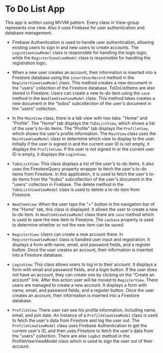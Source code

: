 # To Do List App

This app is written using MVVM pattern. Every class in View-group represents one view. Also it uses Firebase for user authentication and database management.
* Firebase Authentication is used to handle user authentication, allowing existing users to sign in and new users to create accounts. The `LoginViewViewModel` class is responsible for handling the login logic, while the `RegisterViewViewModel` class is responsible for handling the registration logic. 
* When a new user creates an account, their information is inserted into a Firestore database using the `insertUserRecord` method in the `RegisterViewViewModel` class. This method creates a new document in the "users" collection of the Firestore database. 
ToDoListItems are also stored in Firestore. Users can create a new to-do item using the `save` method in the `NewItemViewViewModel` class. This method takes creates a new document in the "todos" subcollection of the user's document in the "users" collection. 

* In the `MainView` class, there is a tab view with two tabs: "Home" and "Profile". The "Home" tab displays the `ToDoListView`, which shows a list of the user's to-do items. The "Profile" tab displays the `ProfileView`, which shows the user's profile information. The `MainView` class uses the `MainViewViewModel` class to determine which view to display to the user. Initially if the user is signed in and the current user ID is not empty, it displays the `ProfileView`. If the user is not signed in or the current user ID is empty, it displays the `LoginView`.


* `ToDoListView`: This class displays a list of the user's to-do items. It also uses the FirestoreQuery property wrapper to fetch the user's to-do items from Firestore. In this application, it is used to fetch the user's to-do items from the "todos" subcollection of the user's document in the "users" collection in Firebase. The delete method in the `ToDoListViewViewModel` class is used to delete a to-do item from Firestore.
* `NewItemView`: When the user taps the "+" button in the navigation bar of the "Home" tab, this class is displayed. It allows the user to create a new to-do item. In `NewItemViewViewModel` class there are `save` method which is used to save the new item to Firestore. The `canSave` property is used to determine whether or not the new item can be saved.
* `RegisterView`: Users can create a new account there. In `RegisterViewViewModel` class is handled user input and registration. It displays a form with name, email, and password fields, and a register button. Once the user creates an account, their information is inserted into a Firestore database.
* `LoginView`: This class allows users to log in to their account. It displays a form with email and password fields, and a login button. If the user does not have an account, they can create one by clicking on the "Create an account" link. After this action user will be moved to `RegisterView`. There users are managed to create a new account. It displays a form with name, email, and password fields, and a register button. Once the user creates an account, their information is inserted into a Firestore database.
* `ProfileView`: There user can see his profile information, including name, email, and join date. An instance of a `ProfileViewViewModel` class is used to fetch the user's data from Firestore and log the user out. The `ProfileViewViewModel` class uses Firebase Authentication to get the current user's ID, and then uses Firestore to fetch the user's data from the "users" collection. There are alse `logOut` method in the ProfileViewViewModel class which is used to sign the user out of their account.



